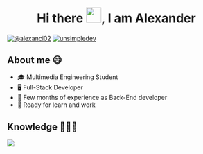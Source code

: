 <div align = "center">
<h1 align = "center" >Hi there <img src="https://media.giphy.com/media/hvRJCLFzcasrR4ia7z/giphy.gif" width="35">, I am Alexander</h1> 
</div>


<p align="left">
  <a href = "mailto:alexanci02@gmail.com" target="blank"><img align="center" src="https://img.shields.io/badge/Gmail-D14836?style=for-the-badge&logo=gmail&logoColor=white" alt="@alexanci02"  /></a>
  <a href="https://linkedin.com/in/alexanci" target="blank"><img align="center" src="https://img.shields.io/badge/LinkedIn-0077B5?style=for-the-badge&logo=linkedin&logoColor=white" alt="unsimpledev"/></a>
</p>

## About me 😄

- 🎓 Multimedia Engineering Student 
- 🖥️ Full-Stack Developer
- 📝 Few months of experience as Back-End developer
- 💪 Ready for learn and work

## Knowledge 👨🏻‍💻
<!--tech stack icons-->
<p align="left">
  <a href="https://skillicons.dev">
    <img src="https://skillicons.dev/icons?i=html,css,js,mysql,mongodb,nodejs,c,cpp,java,python,unity,blender,androidstudio,kotlin,processing,&perline=5" />
  </a>
</p>
<!-------------------------->
<!--
**alexanci05/alexanci05** is a ✨ _special_ ✨ repository because its `README.md` (this file) appears on your GitHub profile.

Here are some ideas to get you started:

- 🔭 I’m currently working on ...
- 🌱 I’m currently learning ...
- 👯 I’m looking to collaborate on ...
- 🤔 I’m looking for help with ...
- 💬 Ask me about ...
- 📫 How to reach me: ...
- 😄 Pronouns: ...
- ⚡ Fun fact: ...
-
